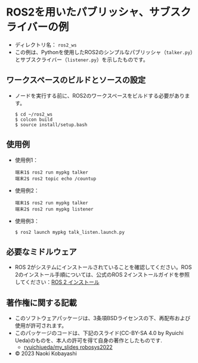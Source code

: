 # ROS2を用いたパブリッシャ、サブスクライバーの例
* ディレクトリ名： `ros2_ws`
* この例は、Pythonを使用したROS2のシンプルなパブリッシャ（`talker.py`）とサブスクライバー（`listener.py`）を示したものです。
## ワークスペースのビルドとソースの設定
* ノードを実行する前に、ROS2のワークスペースをビルドする必要があります。
    ```
    $ cd ~/ros2_ws
    $ colcon build
    $ source install/setup.bash
    ```
## 使用例
  * 使用例1：  
    ```
    端末1$ ros2 run mypkg talker
    端末2$ ros2 topic echo /countup
    ```
  * 使用例2：
    ```
    端末1$ ros2 run mypkg talker
    端末2$ ros2 run mypkg listener
    ```
  * 使用例3：
    ```
    $ ros2 launch mypkg talk_listen.launch.py
    ```
## 必要なミドルウェア
* ROS 2がシステムにインストールされていることを確認してください。ROS 2のインストール手順については、公式のROS 2インストールガイドを参照してください：[ROS 2 インストール](https://index.ros.org/doc/ros2/Installation/)

## 著作権に関する記載
* このソフトウェアパッケージは、3条項BSDライセンスの下、再配布および使用が許可されます。
* このパッケージのコードは、下記のスライド(CC-BY-SA 4.0 by Ryuichi Ueda)のものを、本人の許可を得て自身の著作としたものです.
  * [ryuichiueda/my_slides robosys2022](http://github.com/ryuichiueda/my_slides/tree/master/robosys_2022)
* © 2023 Naoki Kobayashi

